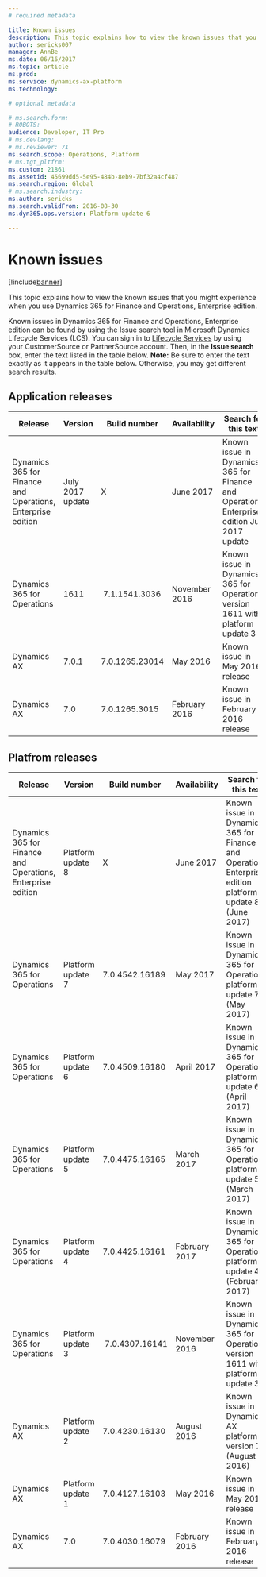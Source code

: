 ```yaml
---
# required metadata

title: Known issues
description: This topic explains how to view the known issues that you might experience when you use Dynamics 365 for Finance and Operations, Enterprise edition.
author: sericks007
manager: AnnBe
ms.date: 06/16/2017
ms.topic: article
ms.prod: 
ms.service: dynamics-ax-platform
ms.technology: 

# optional metadata

# ms.search.form: 
# ROBOTS: 
audience: Developer, IT Pro
# ms.devlang: 
# ms.reviewer: 71
ms.search.scope: Operations, Platform
# ms.tgt_pltfrm: 
ms.custom: 21861
ms.assetid: 45699dd5-5e95-484b-8eb9-7bf32a4cf487
ms.search.region: Global
# ms.search.industry: 
ms.author: sericks
ms.search.validFrom: 2016-08-30
ms.dyn365.ops.version: Platform update 6

---
```


# Known issues

[!include[banner](../includes/banner.md)]


This topic explains how to view the known issues that you might experience when you use Dynamics 365 for Finance and Operations, Enterprise edition.

Known issues in Dynamics 365 for Finance and Operations, Enterprise edition can be found by using the Issue search tool in Microsoft Dynamics Lifecycle Services (LCS). You can sign in to [Lifecycle Services](https://lcs.dynamics.com/) by using your CustomerSource or PartnerSource account. Then, in the **Issue search** box, enter the text listed in the table below. **Note:** Be sure to enter the text exactly as it appears in the table below. Otherwise, you may get different search results.

## Application releases

| **Release**                                    | **Version**       | **Build number** | **Availability** | **Search for this text**                                                       |
|------------------------------------------------|-------------------|------------------|------------------|--------------------------------------------------------------------------------|
|  Dynamics 365 for Finance and Operations, Enterprise edition  | July 2017 update | X               | June 2017    | Known issue in Dynamics 365 for Finance and Operations, Enterprise edition July 2017 update   |
|  Dynamics 365 for Operations          | 1611              |  7.1.1541.3036   | November 2016    | Known issue in Dynamics 365 for Operations version 1611 with platform update 3 |
|  Dynamics AX               | 7.0.1             | 7.0.1265.23014   | May 2016         | Known issue in May 2016 release                                                |
|  Dynamics AX               | 7.0               | 7.0.1265.3015    | February 2016    | Known issue in February 2016 release                                           |



## Platfrom releases

| **Release**                                    | **Version**       | **Build number** | **Availability** | **Search for this text**                                                       |
|------------------------------------------------|-------------------|------------------|------------------|--------------------------------------------------------------------------------|
|  Dynamics 365 for Finance and Operations, Enterprise edition  | Platform update 8 | X               | June 2017    | Known issue in Dynamics 365 for Finance and Operations, Enterprise edition platform update 8 (June 2017)   |
|  Dynamics 365 for Operations  | Platform update 7 | 7.0.4542.16189               | May 2017    | Known issue in Dynamics 365 for Operations platform update 7 (May 2017)   |
|  Dynamics 365 for Operations  | Platform update 6 | 7.0.4509.16180               | April 2017    | Known issue in Dynamics 365 for Operations platform update 6 (April 2017)   |
|  Dynamics 365 for Operations  | Platform update 5 | 7.0.4475.16165   | March 2017    | Known issue in Dynamics 365 for Operations platform update 5 (March 2017)   |
|  Dynamics 365 for Operations  | Platform update 4 | 7.0.4425.16161   | February 2017    | Known issue in Dynamics 365 for Operations platform update 4 (February 2017)   |
|  Dynamics 365 for Operations  | Platform update 3 |  7.0.4307.16141  | November 2016    | Known issue in Dynamics 365 for Operations version 1611 with platform update 3 |
|  Dynamics AX                  | Platform update 2 | 7.0.4230.16130   | August 2016      | Known issue in Dynamics AX platform version 7.2 (August 2016)                  |
|  Dynamics AX                  | Platform update 1 | 7.0.4127.16103   | May 2016         | Known issue in May 2016 release                                                |
|  Dynamics AX                  | 7.0               | 7.0.4030.16079   | February 2016    | Known issue in February 2016 release                                           |
 
 



